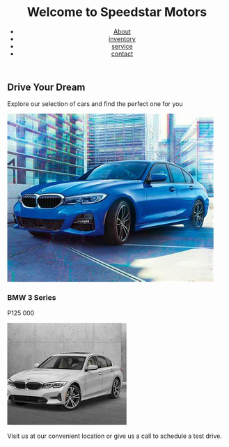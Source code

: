 <DOCTYPE html>
<html lang="en">
<head>
  <title>Speedstar Motors</title>
</head>
  <body>
<header>
  <h1>Welcome to Speedstar Motors</h1>
<nav>
  <ul>
 <li><a href="about">About</a></li>
  <li><a href="inventory">inventory</a></li>
  <li><a href="services">service</a></li>
  <li><a href="contact">contact</a></li>
  </ul>
</nav>
</header>
<main>
  <h2>Drive Your Dream</h2>
  <p>Explore our selection of cars and find the perfect one for you</p>
</main>
  <img src="car1.jpg" alt="A new car from Speedstar Motors">
  <h3>BMW 3 Series</h3>
  <p>P125 000</p>
  <img src="car2.jpg" alt= "A new car from Speedstar Motors">
  <p>Visit us at our convenient location or give us a call to schedule a test drive.</p>
  </body>
</html>
  
